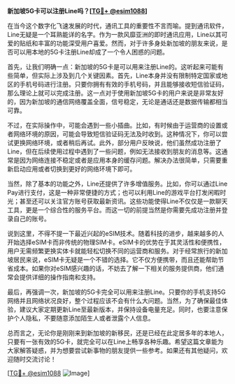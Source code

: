 **新加坡5G卡可以注册Line吗？[[TG💪+ @esim1088](https://t.me/s/esim1088)]**

在当今这个数字化飞速发展的时代，通讯工具的重要性不言而喻。提到通讯软件，Line无疑是一个耳熟能详的名字。作为一款风靡亚洲的即时通讯应用，Line以其可爱的贴纸和丰富的功能深受用户喜爱。然而，对于许多身处新加坡的朋友来说，是否可以用本地的5G卡注册Line却成了一个令人困惑的问题。

首先，让我们明确一点：新加坡的5G卡是可以用来注册Line的。这听起来可能有些简单，但实际上涉及到几个关键因素。首先，Line本身并没有限制特定国家或地区的手机号码进行注册。只要你拥有有效的手机号码，并且能够接收短信验证码，那么理论上就可以完成注册。这一点对于使用新加坡5G卡的用户来说是非常友好的，因为新加坡的通信网络覆盖全面，信号稳定，无论是通话还是数据传输都相当可靠。

不过，在实际操作中，可能会遇到一些小插曲。比如，有时候由于运营商的设置或者网络环境的原因，可能会导致短信验证码无法及时收到。这种情况下，你可以尝试更换网络环境，或者稍后再试。此外，部分用户反映说，他们虽然成功注册了Line，但在后续使用过程中遇到了一些问题，例如无法接收到朋友的消息等。这通常是因为网络连接不稳定或者是应用本身的缓存问题。解决办法很简单，只需要重新启动应用或者切换到更好的网络环境下即可。

当然，除了基本的功能之外，Line还提供了许多增值服务。比如，你可以通过Line Pay进行支付，这是一种非常便捷的方式；也可以利用Line的游戏平台打发闲暇时光；甚至还可以关注官方账号获取最新资讯。这些功能使得Line不仅仅是一款聊天工具，更是一个综合性的服务平台。而这一切的前提当然是你需要先成功注册并登录自己的账号。

说到这里，不得不提一下最近兴起的eSIM技术。随着科技的进步，越来越多的人开始选择eSIM卡而非传统的物理SIM卡。eSIM卡的优势在于其灵活性和便携性，用户无需频繁更换实体卡就能轻松切换不同的运营商和服务。对于经常旅行的新加坡居民来说，eSIM卡无疑是一个不错的选择。它不仅方便携带，而且还能帮助节省成本。如果你对eSIM感兴趣的话，不妨去了解一下相关的服务提供商，他们通常会提供详细的操作指南和支持。

最后，再强调一次，新加坡的5G卡完全可以用来注册Line。只要你的手机支持5G网络并且网络状况良好，整个过程应该不会有什么大问题。当然，为了确保最佳体验，建议大家定期更新Line至最新版本，并保持设备电量充足。同时，也要注意保护个人隐私，不要随意添加陌生人或者泄露个人信息。

总而言之，无论你是刚刚来到新加坡的新移民，还是已经在此定居多年的本地人，只要有一张有效的5G卡，就完全可以在Line上畅享各种乐趣。希望这篇文章能为大家解答疑惑，并为想要尝试新事物的朋友提供一些参考。如果还有其他疑问，欢迎随时交流讨论！

[[TG💪+ @esim1088](https://t.me/s/esim1088) ![Image](https://i.postimg.cc/4NQfJmqS/Snipaste-2025-05-13-00-14-12.png)]